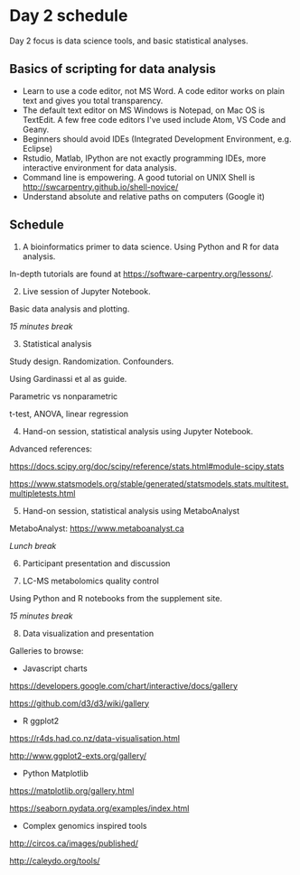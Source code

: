 # Day 2 schedule

Day 2 focus is data science tools, and basic statistical analyses.

## Basics of scripting for data analysis

* Learn to use a code editor, not MS Word. A code editor works on plain text and gives you total transparency.
* The default text editor on MS Windows is Notepad, on Mac OS is TextEdit. A few free code editors I've used include Atom, VS Code and Geany.
* Beginners should avoid IDEs (Integrated Development Environment, e.g. Eclipse)
* Rstudio, Matlab, IPython are not exactly programming IDEs, more interactive environment for data analysis.
* Command line is empowering. A good tutorial on UNIX Shell is http://swcarpentry.github.io/shell-novice/
* Understand absolute and relative paths on computers (Google it)


## Schedule

1. A bioinformatics primer to data science. Using Python and R for data analysis.

In-depth tutorials are found at https://software-carpentry.org/lessons/.

2. Live session of Jupyter Notebook.

Basic data analysis and plotting.

*15 minutes break*


3. Statistical analysis

Study design. Randomization. Confounders.

Using Gardinassi et al as guide.

Parametric vs nonparametric

t-test, ANOVA, linear regression


4. Hand-on session, statistical analysis using Jupyter Notebook.

Advanced references:

https://docs.scipy.org/doc/scipy/reference/stats.html#module-scipy.stats

https://www.statsmodels.org/stable/generated/statsmodels.stats.multitest.multipletests.html


5. Hand-on session, statistical analysis using MetaboAnalyst

MetaboAnalyst: https://www.metaboanalyst.ca



*Lunch break*


6. Participant presentation and discussion



7. LC-MS metabolomics quality control

Using Python and R notebooks from the supplement site.


*15 minutes break*


8. Data visualization and presentation

Galleries to browse:

- Javascript charts

https://developers.google.com/chart/interactive/docs/gallery

https://github.com/d3/d3/wiki/gallery

- R ggplot2

https://r4ds.had.co.nz/data-visualisation.html

http://www.ggplot2-exts.org/gallery/

- Python Matplotlib

https://matplotlib.org/gallery.html

https://seaborn.pydata.org/examples/index.html

- Complex genomics inspired tools

http://circos.ca/images/published/

http://caleydo.org/tools/
